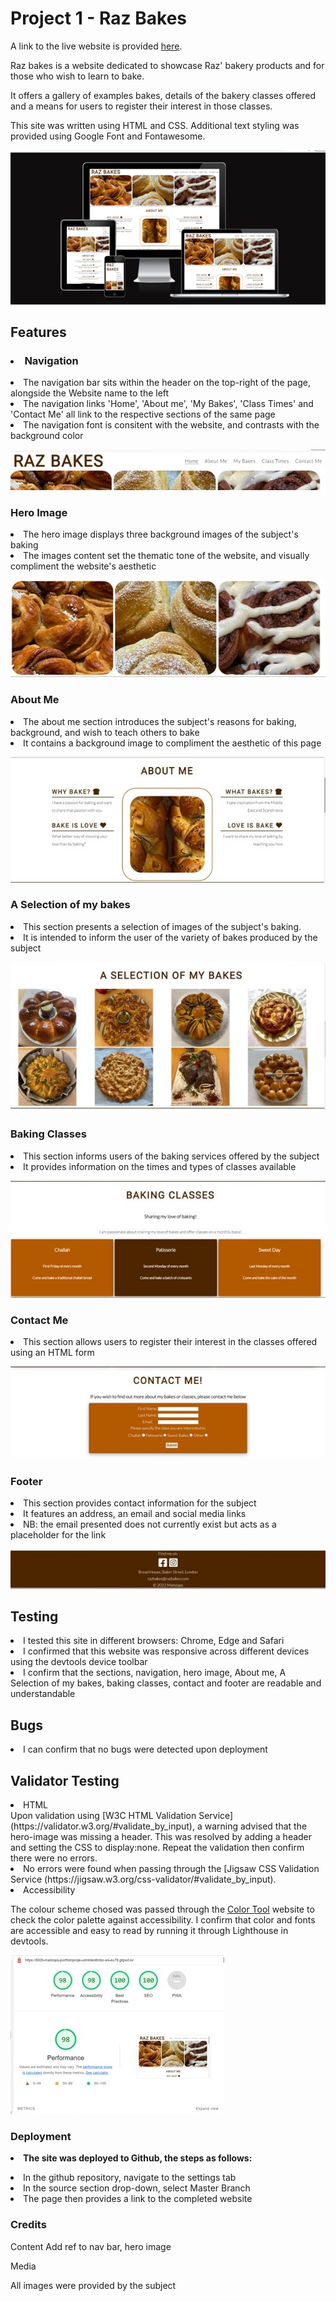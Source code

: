 # Project 1 - Raz Bakes

A link to the live website is provided [here](https://matstaps.github.io/portfolio-project-1/).

Raz bakes is a website dedicated to showcase Raz' bakery products and for those who wish to learn to bake. 

It offers a gallery of examples bakes, details of the bakery classes offered and a means for users to register their interest in those classes. 

This site was written using HTML and CSS. Additional text styling was provided using Google Font and Fontawesome.

![amiresponsive image](assets/images/amiresponsiveimage1.png)

## Features

<h3><li>Navigation </li></h3>

<li>The navigation bar sits within the header on the top-right of the page, alongside the Website name to the left</li>
<li>The navigation links 'Home', 'About me', 'My Bakes', 'Class Times' and 'Contact Me' all link to the respective sections of the same page</li>
<li>The navigation font is consitent with the website, and contrasts with the background color</li>

![Navigation bar image](assets/images/navbarimage1.jpg)

<h3>Hero Image</h3>

<li>The hero image displays three background images of the subject's baking</li>
<li>The images content set the thematic tone of the website, and visually compliment the website's aesthetic </li>

![Hero image image](assets/images/heroimageimage.jpg)

<h3>About Me</h3>

<li>The about me section introduces the subject's reasons for baking, background, and wish to teach others to bake </li>
<li>It contains a background image to compliment the aesthetic of this page</li>

![About me image](assets/images/aboutmeimage1.jpg)

<h3>A Selection of my bakes</h3>

<li>This section presents a selection of images of the subject's baking.</li>
<li>It is intended to inform the user of the variety of bakes produced by the subject</li>

![Gallery of bakes image](assets/images/gallerygrab1.jpg)

<h3>Baking Classes</h3>

<li>This section informs users of the baking services offered by the subject</li>
<li>It provides information on the times and types of classes available</li>

![Baking class information image](assets/images/classesscreengrab1.jpg)

<h3>Contact Me</h3>

<li>This section allows users to register their interest in the classes offered using an HTML form</li>

![Contact form image](assets/images/contactformscreengrab.jpg)

<h3>Footer</h3>

<li>This section provides contact information for the subject</li>
<li>It features an address, an email and social media links</li>
<li>NB: the email presented does not currently exist but acts as a placeholder for the link</li>

![Footer image](assets/images/footerscreengrab.jpg)

<h2>Testing</h2>

<li>I tested this site in different browsers: Chrome, Edge and Safari</li>
<li>I confirmed that this website was responsive across different devices using the devtools device toolbar</li>
<li>I confirm that the sections, navigation, hero image, About me, A Selection of my bakes, baking classes, contact and footer are readable and understandable</li>

<h2>Bugs</h2>

<li>I can confirm that no bugs were detected upon deployment</li>

<h2>Validator Testing</h2>

<li>HTML</li>
Upon validation using [W3C HTML Validation Service](https://validator.w3.org/#validate_by_input), a warning advised that the hero-image was missing a header. This was resolved by adding a header and setting the CSS to display:none. Repeat the validation then confirm there were no errors.

<li>No errors were found when passing through the [Jigsaw CSS Validation Service (https://jigsaw.w3.org/css-validator/#validate_by_input).</li>

<li>Accessibility</li>

The colour scheme chosed was passed through the [Color Tool](https://m2.material.io/resources/color/#!/?view.left=1&view.right=0&primary.color=E65100&secondary.color=FFEB3B) website to check the color palette against accessibility.
I confirm that color and fonts are accessible and easy to read by running it through Lighthouse in devtools.

![Lighthouse results image](assets/images/lighthouseresults1.jpg)

<h3>Deployment</h3>

<b><li> The site was deployed to Github, the steps as follows: </li></b>

<li> In the github repository, navigate to the settings tab </li>
<li> In the source section drop-down, select Master Branch</li>
<li> The page then provides a link to the completed website </li>

<h3>Credits</h3>

Content
Add ref to nav bar, hero image

Media

All images were provided by the subject

